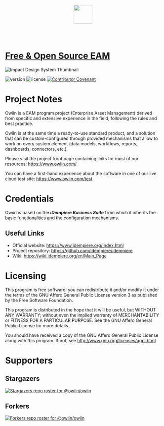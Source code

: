 
<p align="center"><a href="https://github.com/nastyox/Rando.js#nastyox"><img src="https://www.owiin.com/assets/img/brand/dark-logo.svg" height="60"/></a></p>

<br/>
<br/>



# [Free & Open Source EAM](https://www.owiin.com/index.html) 

![Impact Design System Thumbnail](https://www.owiin.com/assets/img/illustrations/illustration.gif)

 ![version](https://img.shields.io/badge/version-0.8.0-blue.svg) ![license](https://img.shields.io/badge/license-AGPL-green.svg) [![Contributor Covenant](https://img.shields.io/badge/Contributor%20Covenant-2.0-4baaaa.svg)](code_of_conduct.md)

# Project Notes

Owiin is a EAM program project (Enterprise Asset Management) derived from specific and extensive experience in the field, following the rules and best practice.

Owiin is at the same time a ready-to-use standard product, and a solution that can be custom-configured through provided mechanisms that allow to work on every system element (data models, workflows, reports, dashboards, connectors, etc.).

Please visit the project front page containing links for most of our resources: https://www.owiin.com/

You can have a first-hand experience about the software in one of our live cloud test site: https://www.owiin.com/test


# Credentials

Owiin is based on the ***iDempiere Business Suite***  from which it inherits the basic functionalities and the configuration mechanisms.

## Useful Links

- Official website: <https://www.idempiere.org/index.html>
- Project repository: <https://github.com/idempiere/idempiere>
- Wiki: <https://wiki.idempiere.org/en/Main_Page>

# Licensing

This program is free software: you can redistribute it and/or modify it under the terms of the GNU Affero General Public License version 3 as published by the Free Software Foundation.

This program is distributed in the hope that it will be useful, but WITHOUT ANY WARRANTY; without even the implied warranty of MERCHANTABILITY or FITNESS FOR A PARTICULAR PURPOSE.
See the GNU Affero General Public License for more details.

You should have received a copy of the GNU Affero General Public License along with this program. If not, see <http://www.gnu.org/licenses/agpl.html>

# Supporters

## Stargazers
[![Stargazers repo roster for @owiin/owiin](https://reporoster.com/stars/owiin/owiin)](https://github.com/owiin/owiin/stargazers)

## Forkers
[![Forkers repo roster for @owiin/owiin](https://reporoster.com/forks/owiin/owiin)](https://github.com/owiin/owiin/network/members)

